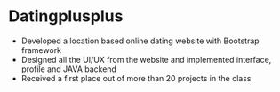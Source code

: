 # Datingplusplus

-	Developed a location based online dating website with Bootstrap framework
-	Designed all the UI/UX from the website and implemented interface, profile and JAVA backend
-	Received a first place out of more than 20 projects in the class  
